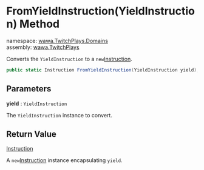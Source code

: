 # FromYieldInstruction\(YieldInstruction\) Method

namespace: [wawa\.TwitchPlays\.Domains](../../wawa.TwitchPlays.Domains.md)<br />
assembly: [wawa\.TwitchPlays](../../../wawa.TwitchPlays.md)

Converts the `YieldInstruction` to a `new`[Instruction](../../../wawa.TwitchPlays/wawa.TwitchPlays.Domains/Instruction.md)\.

```csharp
public static Instruction FromYieldInstruction(YieldInstruction yield);
```

## Parameters

__yield__ : `YieldInstruction`

The `YieldInstruction` instance to convert\.

## Return Value

[Instruction](../../../wawa.TwitchPlays/wawa.TwitchPlays.Domains/Instruction.md)

A `new`[Instruction](../../../wawa.TwitchPlays/wawa.TwitchPlays.Domains/Instruction.md) instance encapsulating `yield`\.

